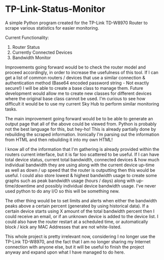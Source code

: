 # TP-Link-Status-Monitor
A simple Python program created for the TP-Link TD-W8970 Router to scrape various statistics for easier monitoring.

Current Functionality:

  1. Router Status
  2. Currently Connected Devices
  3. Bandwidth Monitor
  
Improvements going forward would be to check the router model and proceed accordingly, in order to increase the usefulness of this tool. If I can get a list of common routers / devices that use a similar connection & authentication method (Base64 encoded password string - Not exactly secure!) I will be able to create a base class to manage them. Future development would allow me to create new classes for different devices where the original base class cannot be used. I'm curious to see how difficult it would be to use my current Sky Hub to perform similar monitoring tasks.

The main improvement going forward would be to be able to generate an output page that all of the above could be viewed from. Python is probably not the best language for this, but hey-ho! This is already partially done by rebuilding the scraped information. Ironically I'm parsing out the information from HTML and then rebuilding it into my own HTML!

I know all of the information that I'm gathering is already provided within the routers current interface, but it is far too scattered to be useful. If I can have total device status, current total bandwidth, connected devices & how much individual bandwidth they are using along with the current device up-time as well as down / up speed that the router is outputting then this would be useful. I could also store lowest & highest bandwidth usage to create some graphs such as peak bandwidth usage (hours / days) along with up-time/downtime and possibly individual device bandwidth usage. I've never used python to do any I/O so this will be something new.

The other thing would be to set limits and alerts when either the bandwidth peaks above a certain percent (generated by using historical data). If a certain device starts using X amount of the total bandwidth percent then I could receive an email, or if an unknown device is added to the device list. I could also have the router restart at a scheduled time, or automatically block / kick any MAC Addresses that are not white-listed.

This whole project is pretty irrelevant now, considering I no longer use the TP-Link TD-W8970, and the fact that I am no longer sharing my Internet connection with anyone else, but it will be useful to finish the project anyway and expand upon what I have managed to do here.
